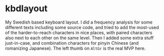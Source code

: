 # kbdlayout
My Swedish based keyboard layout. I did a frequency analysis for some different texts including some source code, and tried to add the most-used of the harder-to-reach characters in nice places, with paired characters also next to each other on the same level. Then I added some extra stuff just-in-case, and combination characters for pinyin Chinese (and romanizing Japanese). The left thumb on `AltGr` is the real MVP here.
